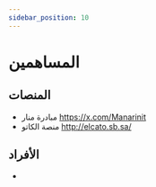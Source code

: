 ```yaml
---
sidebar_position: 10
---
```


# المساهمين

## المنصات

- مبادرة منار https://x.com/Manarinit
- منصة الكاتو http://elcato.sb.sa/

## الأفراد

- 

